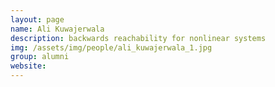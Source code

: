 ```yaml
---
layout: page
name: Ali Kuwajerwala
description: backwards reachability for nonlinear systems 
img: /assets/img/people/ali_kuwajerwala_1.jpg
group: alumni
website: 
---
```



